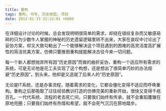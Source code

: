 ```yaml
---
title: 重构
tags: 重构, 书写, 历史原因, 项目
date: 2012-01-15 22:22:01 +0800
---
```



在详细设计讨论的时候，总会发现明明很简单的需求，却绕在错综复杂而又敏感易碎的只为少数牛人掌握的神秘的历史遗留逻辑里转不出来，大家在哀叹中讨论出了妥协方案，却又大致勾勒出了一个能够解决这个项目遇到的困难的高灵活度高扩展性的简洁优美方案，仿佛只要推倒重构就能解决古往今来一切问题。

每一个新人都想抛弃所有因“历史原因”而做的曲折妥协，重构一个适应所有需求的系统，可是无论他是花工夫实现了这个构想，还是想出了很简单巧妙的办法规避“历史原因”，到头来，他却是又造就了后来人的“历史原因”。

无论是IT系统，还是办事流程，随着需求的变化，它都会僵化变得不适应而呼唤重构。重构之后那吸取了过往经验教训打造的仿佛完美的重新开始，很快又变得千疮百孔。一代代系统、流程的老去死亡间，只要我们始终有传承，就不会重蹈覆辙在原地兜圈；只要我们始终有热情和希望，就不会死气沉沉在原地踏步。

